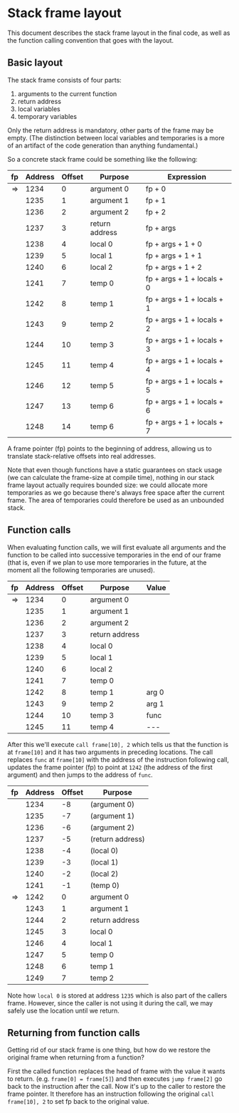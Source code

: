 # Stack frame layout

This document describes the stack frame layout in the final code, as well as the function calling
convention that goes with the layout.

## Basic layout

The stack frame consists of four parts:

  1. arguments to the current function
  2. return address
  3. local variables
  4. temporary variables

Only the return address is mandatory, other parts of the frame may be empty. (The distinction between local
variables and temporaries is a more of an artifact of the code generation than anything fundamental.)

So a concrete stack frame could be something like the following:

| fp   | Address | Offset | Purpose        | Expression                 |
| ---: | ------- | ------ | -------------- | -------------------------- |
|   => | 1234    | 0      | argument 0     | fp + 0                     |
|      | 1235    | 1      | argument 1     | fp + 1                     |
|      | 1236    | 2      | argument 2     | fp + 2                     |
|      | 1237    | 3      | return address | fp + args                  |
|      | 1238    | 4      | local 0        | fp + args + 1 + 0          |
|      | 1239    | 5      | local 1        | fp + args + 1 + 1          |
|      | 1240    | 6      | local 2        | fp + args + 1 + 2          |
|      | 1241    | 7      | temp 0         | fp + args + 1 + locals + 0 |
|      | 1242    | 8      | temp 1         | fp + args + 1 + locals + 1 |
|      | 1243    | 9      | temp 2         | fp + args + 1 + locals + 2 |
|      | 1244    | 10     | temp 3         | fp + args + 1 + locals + 3 |
|      | 1245    | 11     | temp 4         | fp + args + 1 + locals + 4 |
|      | 1246    | 12     | temp 5         | fp + args + 1 + locals + 5 |
|      | 1247    | 13     | temp 6         | fp + args + 1 + locals + 6 |
|      | 1248    | 14     | temp 6         | fp + args + 1 + locals + 7 |

A frame pointer (fp) points to the beginning of address, allowing us to translate stack-relative offsets into
real addresses.

Note that even though functions have a static guarantees on stack usage (we can calculate the frame-size at compile
time), nothing in our stack frame layout actually requires bounded size: we could allocate more temporaries as we go
because there's always free space after the current frame. The area of temporaries could therefore be used as an
unbounded stack.

## Function calls

When evaluating function calls, we will first evaluate all arguments and the function to be called into
successive temporaries in the end of our frame (that is, even if we plan to use more temporaries in the future,
at the moment all the following temporaries are unused).

| fp   | Address | Offset | Purpose        | Value     |
| ---: | ------- | ------ | -------------- | --------- |
|   => | 1234    | 0      | argument 0     |           |
|      | 1235    | 1      | argument 1     |           |
|      | 1236    | 2      | argument 2     |           |
|      | 1237    | 3      | return address |           |
|      | 1238    | 4      | local 0        |           |
|      | 1239    | 5      | local 1        |           |
|      | 1240    | 6      | local 2        |           |
|      | 1241    | 7      | temp 0         |           |
|      | 1242    | 8      | temp 1         | arg 0     |
|      | 1243    | 9      | temp 2         | arg 1     |
|      | 1244    | 10     | temp 3         | func      |
|      | 1245    | 11     | temp 4         | ---       |


After this we'll execute `call frame[10], 2` which tells us that the function is at `frame[10]` and it has
two arguments in preceding locations. The call replaces `func` at `frame[10]` with the address of the
instruction following call, updates the frame pointer (fp) to point at `1242` (the address of the first argument)
and then jumps to the address of `func`.

| fp   | Address | Offset | Purpose          |
| ---: | ------- | ------ | ---------------- |
|      | 1234    | -8     | (argument 0)     |
|      | 1235    | -7     | (argument 1)     |
|      | 1236    | -6     | (argument 2)     |
|      | 1237    | -5     | (return address) |
|      | 1238    | -4     | (local 0)        |
|      | 1239    | -3     | (local 1)        |
|      | 1240    | -2     | (local 2)        |
|      | 1241    | -1     | (temp 0)         |
|   => | 1242    | 0      | argument 0       |
|      | 1243    | 1      | argument 1       |
|      | 1244    | 2      | return address   |
|      | 1245    | 3      | local 0          |
|      | 1246    | 4      | local 1          |
|      | 1247    | 5      | temp 0           |
|      | 1248    | 6      | temp 1           |
|      | 1249    | 7      | temp 2           |

Note how `local 0` is stored at address `1235` which is also part of the callers frame. However, since the
caller is not using it during the call, we may safely use the location until we return.

## Returning from function calls

Getting rid of our stack frame is one thing, but how do we restore the original frame when returning from a
function?

First the called function replaces the head of frame with the value it wants to return. (e.g. `frame[0] = frame[5]`)
and then executes `jump frame[2]` go back to the instruction after the call. Now it's up to the caller to restore
the frame pointer. It therefore has an instruction following the original `call frame[10], 2` to set fp back to
the original value.
